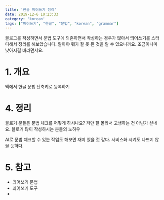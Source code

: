 ```yaml
---
title: '한글 띄어쓰기 정리'
date: 2019-12-6 10:23:33
category: 'korean'
tags: ["띄어쓰기", "한글", "문법", "korean", "grammar"]
---
```


블로그를 작성하면서 문법 도구에 의존하면서 작성하는 경우가 많아서 띄어쓰기를 스터디해서 정리를 해보았습니다. 알아야 뭐가 잘 못 된 것을 알 수 있으니까요. 조금이나마 낫아지길 바라면서요. 

# 1. 개요

맥에서 한글 문법 단축키로 등록하기

# 4. 정리

블로거 분들은 문법 체크를 어떻게 하시나요? 저만 잘 몰라서 고생하는 건 아닌가 싶네요. 블로거 많이 작성하시는 분들의 노하우

AI로 문법 체크할 수 있는 작업도 해보면 재미 있을 것 같다. 서비스화 시켜도 나쁘지 않을 듯하다. 

# 5. 참고

* 띄어쓰기 문법
* 띄어쓰기 도구
* 
